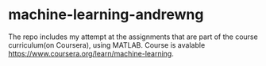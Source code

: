# machine-learning-andrewng

The repo includes my attempt at the assignments that are part of the course curriculum(on Coursera), using MATLAB. Course is avalable https://www.coursera.org/learn/machine-learning.
